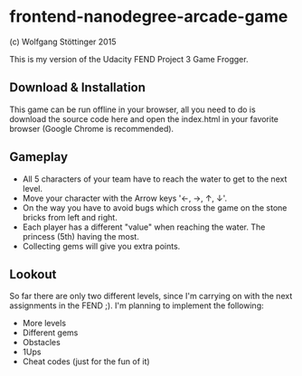 frontend-nanodegree-arcade-game
===============================

(c) Wolfgang Stöttinger 2015

This is my version of the Udacity FEND Project 3 Game Frogger.

## Download & Installation

This game can be run offline in your browser, all you need to do is download the source code here and open the index.html in your favorite browser (Google Chrome is recommended).

## Gameplay

- All 5 characters of your team have to reach the water to get to the next level.
- Move your character with the Arrow keys '&larr;, &rarr;, &uarr;, &darr;'.
- On the way you have to avoid bugs which cross the game on the stone bricks from left and right.
- Each player has a different "value" when reaching the water. The princess (5th) having the most.
- Collecting gems will give you extra points.

## Lookout

So far there are only two different levels, since I'm carrying on with the next assignments in the FEND ;). I'm planning to implement the following:
 
- More levels
- Different gems
- Obstacles
- 1Ups
- Cheat codes (just for the fun of it) 


